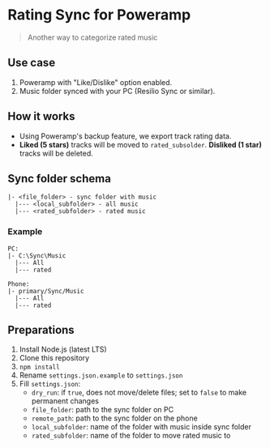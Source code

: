 # Rating Sync for Poweramp

> Another way to categorize rated music

## Use case

1. Poweramp with "Like/Dislike" option enabled.
2. Music folder synced with your PC (Resilio Sync or similar).

## How it works

- Using Poweramp's backup feature, we export track rating data.
- **Liked (5 stars)** tracks will be moved to `rated_subsolder`. **Disliked (1 star)** tracks will be deleted.

## Sync folder schema

```text
|- <file_folder> - sync folder with music
  |--- <local_subfolder> - all music
  |--- <rated_subfolder> - rated music
```

### Example

```text
PC:
|- C:\Sync\Music
  |--- All
  |--- rated
```

```text
Phone:
|- primary/Sync/Music
  |--- All
  |--- rated
```

## Preparations

1. Install Node.js (latest LTS)
2. Clone this repository
3. `npm install`
4. Rename `settings.json.example` to `settings.json`
5. Fill `settings.json`:
    - `dry_run`: if `true`, does not move/delete files; set to `false` to make permanent changes
    - `file_folder`: path to the sync folder on PC
    - `remote_path`: path to the sync folder on the phone
    - `local_subfolder`: name of the folder with music inside sync folder
    - `rated_subfolder`: name of the folder to move rated music to
